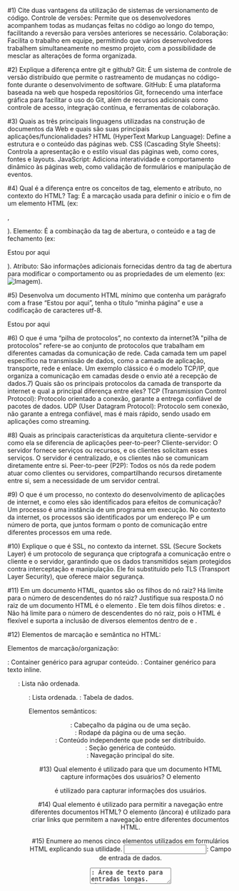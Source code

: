 #1) Cite duas vantagens da utilização de sistemas de versionamento de código.
Controle de versões: Permite que os desenvolvedores acompanhem todas as mudanças feitas no código ao longo do tempo, facilitando a reversão para versões anteriores se necessário.
Colaboração: Facilita o trabalho em equipe, permitindo que vários desenvolvedores trabalhem simultaneamente no mesmo projeto, com a possibilidade de mesclar as alterações de forma organizada.

#2) Explique a diferença entre git e github?
Git: É um sistema de controle de versão distribuído que permite o rastreamento de mudanças no código-fonte durante o desenvolvimento de software.
GitHub: É uma plataforma baseada na web que hospeda repositórios Git, fornecendo uma interface gráfica para facilitar o uso do Git, além de recursos adicionais como controle de acesso, integração contínua, e ferramentas de colaboração.

#3) Quais as três principais linguagens utilizadas na construção de documentos da Web e quais são suas principais aplicações/funcionalidades?
HTML (HyperText Markup Language): Define a estrutura e o conteúdo das páginas web.
CSS (Cascading Style Sheets): Controla a apresentação e o estilo visual das páginas web, como cores, fontes e layouts.
JavaScript: Adiciona interatividade e comportamento dinâmico às páginas web, como validação de formulários e manipulação de eventos.

#4) Qual é a diferença entre os conceitos de tag, elemento e atributo, no contexto do HTML?
Tag: É a marcação usada para definir o início e o fim de um elemento HTML (ex: <p>, </p>).
Elemento: É a combinação da tag de abertura, o conteúdo e a tag de fechamento (ex: <p>Estou por aqui</p>).
Atributo: São informações adicionais fornecidas dentro da tag de abertura para modificar o comportamento ou as propriedades de um elemento (ex: <img src="imagem.jpg" alt="Imagem">).

#5) Desenvolva um documento HTML mínimo que contenha um parágrafo com a frase “Estou por aqui”, tenha o título “minha página” e use a codificação de caracteres utf-8.
<html>
	<head>
		<title>Minha página</title>
		<meta charset="utf-8">
	</head>
	<body>
		<p>Estou por aqui</p>
	</body>
</html>

#6) O que é uma “pilha de protocolos”, no contexto da internet?A "pilha de protocolos" refere-se ao conjunto de protocolos que trabalham em diferentes camadas da comunicação de rede. Cada camada tem um papel específico na transmissão de dados, como a camada de aplicação, transporte, rede e enlace. Um exemplo clássico é o modelo TCP/IP, que organiza a comunicação em camadas desde o envio até a recepção de dados.7) Quais são os principais protocolos da camada de transporte da internet e qual a principal diferença entre eles?
TCP (Transmission Control Protocol): Protocolo orientado a conexão, garante a entrega confiável de pacotes de dados.
UDP (User Datagram Protocol): Protocolo sem conexão, não garante a entrega confiável, mas é mais rápido, sendo usado em aplicações como streaming.

#8) Quais as principais características da arquitetura cliente-servidor e como ela se diferencia de aplicações peer-to-peer?
Cliente-servidor: O servidor fornece serviços ou recursos, e os clientes solicitam esses serviços. O servidor é centralizado, e os clientes não se comunicam diretamente entre si.
Peer-to-peer (P2P): Todos os nós da rede podem atuar como clientes ou servidores, compartilhando recursos diretamente entre si, sem a necessidade de um servidor central.

#9) O que é um processo, no contexto do desenvolvimento de aplicações de internet, e como eles são identificados para efeitos de comunicação?
Um processo é uma instância de um programa em execução. No contexto da internet, os processos são identificados por um endereço IP e um número de porta, que juntos formam o ponto de comunicação entre diferentes processos em uma rede.

#10) Explique o que é SSL, no contexto da internet.
SSL (Secure Sockets Layer) é um protocolo de segurança que criptografa a comunicação entre o cliente e o servidor, garantindo que os dados transmitidos sejam protegidos contra interceptação e manipulação. Ele foi substituído pelo TLS (Transport Layer Security), que oferece maior segurança.

#11) Em um documento HTML, quantos são os filhos do nó raiz? Há limite para o número de descendentes do nó raiz? Justifique sua resposta.O nó raiz de um documento HTML é o elemento <html>. Ele tem dois filhos diretos: <head> e <body>. Não há limite para o número de descendentes do nó raiz, pois o HTML é flexível e suporta a inclusão de diversos elementos dentro de <head> e <body>.

#12) Elementos de marcação e semântica no HTML:

Elementos de marcação/organização:
<div>: Container genérico para agrupar conteúdo.
<span>: Container genérico para texto inline.
<ul>: Lista não ordenada.
<ol>: Lista ordenada.
<table>: Tabela de dados.



Elementos semânticos:
<header>: Cabeçalho da página ou de uma seção.
<footer>: Rodapé da página ou de uma seção.
<article>: Conteúdo independente que pode ser distribuído.
<section>: Seção genérica de conteúdo.
<nav>: Navegação principal do site.


#13) Qual elemento é utilizado para que um documento HTML capture informações dos usuários?
O elemento <form> é utilizado para capturar informações dos usuários.

#14) Qual elemento é utilizado para permitir a navegação entre diferentes documentos HTML?
O elemento <a> (âncora) é utilizado para criar links que permitem a navegação entre diferentes documentos HTML.

#15) Enumere ao menos cinco elementos utilizados em formulários HTML explicando sua utilidade.
<input>: Campo de entrada de dados.
<textarea>: Área de texto para entradas longas.
<button>: Botão para enviar ou interagir com o formulário.
<select>: Menu suspenso de opções.
<label>: Rótulo para descrever os campos de entrada.

#16) Explique o que são e para que são utilizados os seguintes atributos HTML:
class: Define uma ou mais classes que podem ser usadas para aplicar estilos CSS ou identificar elementos.
id: Identificador único de um elemento, usado para aplicar estilos ou manipular via JavaScript.
name: Atributo usado em formulários para identificar campos ao enviar dados.
hidden: Indica que o elemento não deve ser exibido na página.
style: Aplica estilos CSS diretamente no elemento.
title: Exibe um texto descritivo ao passar o mouse sobre o elemento.

#17) O que seria “degradação graciosa”, também conhecida como “degradação elegante”?
É uma abordagem de design em que o site ou aplicação é desenvolvido para funcionar em navegadores modernos, mas ainda oferece uma experiência minimamente funcional em navegadores mais antigos.

#18) Diferencie e caracterize os conceitos de regra, seletor e declaração no contexto do CSS.
Regra: Conjunto de declarações aplicadas a um seletor (ex: p { color: blue; }).
Seletor: Define os elementos aos quais a regra será aplicada (ex: p).
Declaração: Define uma propriedade CSS e seu valor (ex: color: blue;).

#19) Diferencie os conceitos de “seletor de classe” e “seletor de id” no contexto do CSS, fornecendo exemplos de cada um deles.
Seletor de classe: Aplica estilos a todos os elementos que compartilham uma mesma classe. Exemplo: .minha-classe { color: red; }.
Seletor de id: Aplica estilos a um único elemento com um identificador específico. Exemplo: #meu-id { color: blue; }.

#20) No contexto do CSS Box Model, explique os conceitos de margin, border e padding.
Margin: Espaço externo ao redor do elemento.
Border: Borda ao redor do conteúdo do elemento.
Padding: Espaço interno entre o conteúdo e a borda do elemento.

#21) Explique e dê exemplos funcionais de utilização das propriedades de posicionamento: static, relative, absolute e fixed.
static: Posição padrão, o elemento segue o fluxo normal da página.
relative: O elemento é posicionado relativo à sua posição original.
absolute: O elemento é posicionado em relação ao seu primeiro ancestral posicionado.
fixed: O elemento é posicionado em relação à janela do navegador e permanece fixo durante o scroll.

#22) Como são definidos os blocos de comando no JavaScript? 
São definidos com o uso de chaves.

#23) Quais as diferenças entre as declarações de variáveis em JavaScript usando let, var e const?
var: Declaração global ou local (se dentro de uma função), com escopo de função e pode ser redeclarada.
let: Declaração com escopo de bloco, não pode ser redeclarada no mesmo escopo.
const: Declaração de valor constante, com escopo de bloco, não pode ser redeclarada nem ter seu valor alterado após a atribuição inicial.






















